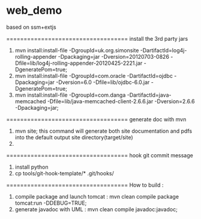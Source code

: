 # web_demo
based on ssm+extjs


=================================== install the 3rd party jars
1. mvn install:install-file -DgroupId=uk.org.simonsite -DartifactId=log4j-rolling-appender -Dpackaging=jar -Dversion=20120703-0826 -Dfile=lib/log4j-rolling-appender-20120425-2221.jar -DgeneratePom=true;
2. mvn install:install-file -DgroupId=com.oracle -DartifactId=ojdbc -Dpackaging=jar -Dversion=6.0 -Dfile=lib/ojdbc-6.0.jar -DgeneratePom=true;
3. mvn install:install-file -DgroupId=com.danga -DartifactId=java-memcached -Dfile=lib/java-memcached-client-2.6.6.jar -Dversion=2.6.6 -Dpackaging=jar;


=================================== generate doc with mvn
1. mvn site;
    this command will generate both site documentation and pdfs into the default output site directory(target/site)
2.

=================================== hook git commit message
1. install python
2. cp tools/git-hook-template/* .git/hooks/  


=================================== How to build :
1. compile package and launch tomcat    :   mvn clean compile package tomcat:run -DDEBUG=TRUE;
2. generate javadoc with UML        :   mvn clean compile javadoc:javadoc;

